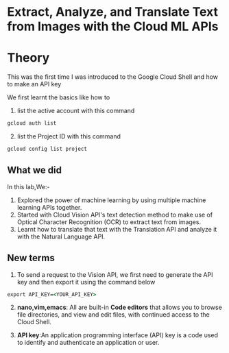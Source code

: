# Extract, Analyze, and Translate Text from Images with the Cloud ML APIs

# Theory

This was the first time I was introduced to the Google Cloud Shell and how to make an API key

We first learnt the basics like how to 
1. list the active account with this command
```cmd
gcloud auth list
```
2. list the Project ID with this command
```cmd
gcloud config list project
```

## What we did

In this lab,We:-
1. Explored the power of machine learning by using multiple machine learning APIs together. 
2. Started with Cloud Vision API's text detection method to make use of Optical Character Recognition (OCR) to extract text from images. 
3. Learnt how to translate that text with the Translation API and analyze it with the Natural Language API.

## New terms 

1. To send a request to the Vision API, we first need to generate the API key and then export it using the command below

```cmd
export API_KEY=<YOUR_API_KEY>
```

2. **nano,vim,emacs**: All are built-in **Code editors** that allows you to browse file directories, and view and edit files, with continued access to the Cloud Shell.

3. **API key**:An application programming interface (API) key is a code used to identify and authenticate an application or user.
